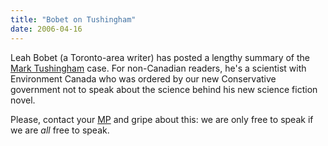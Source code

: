 ```yaml
---
title: "Bobet on Tushingham"
date: 2006-04-16
---
```

<p>Leah Bobet (a Toronto-area writer) has posted a lengthy summary of the <a href="http://cristalia.livejournal.com/96911.html">Mark Tushingham</a> case.  For non-Canadian readers, he's a scientist with Environment Canada who was ordered by our new Conservative government not to speak about the science behind his new science fiction novel.</p>

<p>Please, contact your <a href="http://webinfo.parl.gc.ca/MembersOfParliament/MainMPsCompleteList.aspx?TimePeriod=Current&amp;Language=E">MP</a> and gripe about this: we are only free to speak if we are <em>all</em> free to speak.</p>
